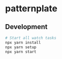 # patternplate

## Development

```sh
# Start all watch tasks
npx yarn install
npx yarn setup
npx yarn start
```
